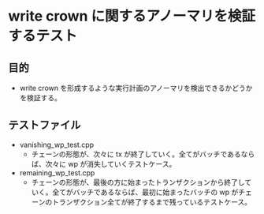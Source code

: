 # write crown に関するアノーマリを検証するテスト

## 目的

* write crown を形成するような実行計画のアノーマリを検出できるかどうかを検証する。

## テストファイル

* vanishing_wp_test.cpp
  - チェーンの形態が、次々に tx が終了していく。全てがバッチであるならば、次々に wp が消失していくテストケース。
* remaining_wp_test.cpp
  - チェーンの形態が、最後の方に始まったトランザクションから終了していく。全てがバッチであるならば、最初に始まったバッチの wp がチェーンのトランザクション全てが終了するまで残っているテストケース。
